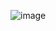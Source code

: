 ![image](https://github.com/kathryntoney/kathryntoney/assets/127783825/178d0c62-29ae-4f13-9cc0-00658458f624)
